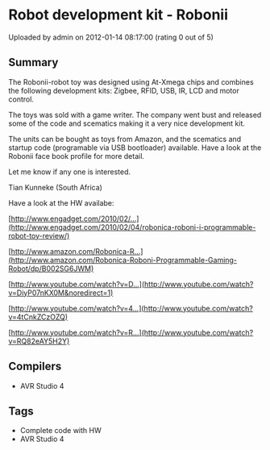 # Robot development kit - Robonii

Uploaded by admin on 2012-01-14 08:17:00 (rating 0 out of 5)

## Summary

The Robonii-robot toy was designed using At-Xmega chips and combines the following development kits: Zigbee, RFID, USB, IR, LCD and motor control.  

The toys was sold with a game writer. The company went bust and released some of the code and scematics making it a very nice development kit.


The units can be bought as toys from Amazon, and the scematics and startup code (programable via USB bootloader) available. Have a look at the Robonii face book profile for more detail.


Let me know if any one is interested.


Tian Kunneke (South Africa) 


Have a look at the HW availabe:


[http://www.engadget.com/2010/02/...](http://www.engadget.com/2010/02/04/robonica-roboni-i-programmable-robot-toy-review/)


[http://www.amazon.com/Robonica-R...](http://www.amazon.com/Robonica-Roboni-Programmable-Gaming-Robot/dp/B002SG6JWM)


[http://www.youtube.com/watch?v=D...](http://www.youtube.com/watch?v=DiyP07nKX0M&noredirect=1)


[http://www.youtube.com/watch?v=4...](http://www.youtube.com/watch?v=4tCnkZCzOZQ)


[http://www.youtube.com/watch?v=R...](http://www.youtube.com/watch?v=RQ82eAY5H2Y)

## Compilers

- AVR Studio 4

## Tags

- Complete code with HW
- AVR Studio 4
